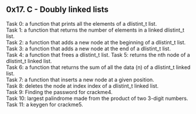 ## 0x17. C - Doubly linked lists
Task 0: a function that prints all the elements of a dlistint_t list.  
Task 1: a function that returns the number of elements in a linked dlistint_t list.  
Task 2: a function that adds a new node at the beginning of a dlistint_t list.  
Task 3: a function that adds a new node at the end of a dlistint_t list.  
Task 4: a function that frees a dlistint_t list. Task 5: returns the nth node of a dlistint_t linked list.  
Task 6: a function that returns the sum of all the data (n) of a dlistint_t linked list.  
Task 7: a function that inserts a new node at a given position.  
Task 8: deletes the node at index index of a dlistint_t linked list.  
Task 9: Finding the password for crackme4.  
Task 10: largest palindrome made from the product of two 3-digit numbers.   
Task 11: a keygen for crackme5.
